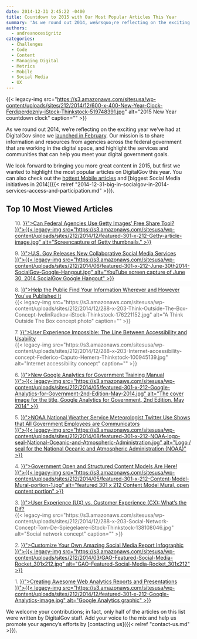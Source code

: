 ```yaml
---
date: 2014-12-31 2:45:22 -0400
title: Countdown to 2015 with Our Most Popular Articles This Year
summary: 'As we round out 2014, we&rsquo;re reflecting on the exciting year we&rsquo;ve had at DigitalGov since we launched in February. Our mission is to share information and resources from agencies across the federal government that are working in the digital space, and highlight the services and communities that can help you meet your digital government'
authors:
  - andreanocesigritz
categories:
  - Challenges
  - Code
  - Content
  - Managing Digital
  - Metrics
  - Mobile
  - Social Media
  - UX
---
```


{{< legacy-img src="https://s3.amazonaws.com/sitesusa/wp-content/uploads/sites/212/2014/12/600-x-400-New-Year-Clock-Ferdiperdozniy-iStock-Thinkstock-519748391.jpg" alt="2015 New Year countdown clock" caption="" >}} 

As we round out 2014, we’re reflecting on the exciting year we’ve had at DigitalGov since we [launched in February](https://www.WHATEVER/2014/02/26/open-for-innovation-in-digitalgov/ "Open for Innovation in DigitalGov!"). Our mission is to share information and resources from agencies across the federal government that are working in the digital space, and highlight the services and communities that can help you meet your digital government goals.

We look forward to bringing you more great content in 2015, but first we wanted to highlight the most popular articles on DigitalGov this year. You can also check out the [hottest Mobile articles](https://www.WHATEVER/2014/12/30/trends-on-tuesday-the-hottest-digitalgov-mobile-articles-in-2014/ "Trends on Tuesday: The Hottest DigitalGov Mobile Articles in 2014") and [biggest Social Media initiatives in 2014]({{< relref "2014-12-31-big-in-socialgov-in-2014-services-access-and-participation.md" >}}).

## Top 10 Most Viewed Articles

<blockquote style="padding: 0 0 0px; background: #fff; border: 0; margin-bottom: 0px; text-align: left;">
  <div class="one-half first">
    10. <a title="Can Federal Agencies Use Getty Images’ Free Share Tool?" href="{{< relref "2014-04-03-can-federal-agencies-use-getty-images-free-share-tool.md" >}}">Can Federal Agencies Use Getty Images’ Free Share Tool?</a>
  </div>
  
  <div class="one-half">
    <a title="Can Federal Agencies Use Getty Images’ Free Share Tool?" href="{{< relref "2014-04-03-can-federal-agencies-use-getty-images-free-share-tool.md" >}}">{{< legacy-img src="https://s3.amazonaws.com/sitesusa/wp-content/uploads/sites/212/2014/12/featured-301-x-212-Getty-article-image.jpg" alt="Screencapture of Getty thumbnails." >}}</a>
  </div>
</blockquote>

<blockquote style="padding: 0 0 0px; background: #fff; border: 0; margin-bottom: 0px; text-align: left;">
  <div class="one-half first">
    9. <a title="U.S. Gov Releases New Collaborative Social Media Services" href="{{< relref "2014-06-30-u-s-gov-releases-new-collaborative-social-media-services.md" >}}">U.S. Gov Releases New Collaborative Social Media Services</a>
  </div>
  
  <div class="one-half">
    <a title="U.S. Gov Releases New Collaborative Social Media Services" href="{{< relref "2014-06-30-u-s-gov-releases-new-collaborative-social-media-services.md" >}}">{{< legacy-img src="https://s3.amazonaws.com/sitesusa/wp-content/uploads/sites/212/2014/06/featured-301-x-212-June-30th2014-SocialGov-Google-Hangout.jpg" alt="YouTube screen capture of June 30, 2014 SocialGov Google Hangout" >}}</a>
  </div>
</blockquote>

<blockquote style="padding: 0 0 0px; background: #fff; border: 0; margin-bottom: 0px; text-align: left;">
  <div class="one-half first">
    8. <a title="Help the Public Find Your Information, Wherever and However You’ve Published It" href="{{< relref "2014-08-26-help-the-public-find-your-information-wherever-and-however-youve-published-it.md" >}}">Help the Public Find Your Information Wherever and However You&#8217;ve Published It</a>
  </div>
  
  <div class="one-half">
    {{< legacy-img src="https://s3.amazonaws.com/sitesusa/wp-content/uploads/sites/212/2014/12/288-x-203-Think-Outside-The-Box-Concept-IvelinRadkov-iStock-Thinkstock-176221152.jpg" alt="A Think Outside The Box concept photo" caption="" >}}
  </div>
</blockquote>

<blockquote style="padding: 0 0 0px; background: #fff; border: 0; margin-bottom: 0px; text-align: left;">
  <div class="one-half first">
    7. <a title="User Experience Impossible: The Line Between Accessibility and Usability" href="{{< relref "2014-11-17-user-experience-impossible-the-line-between-accessibility-and-usability.md" >}}">User Experience Impossible: The Line Between Accessibility and Usability</a>
  </div>
  
  <div class="one-half">
    {{< legacy-img src="https://s3.amazonaws.com/sitesusa/wp-content/uploads/sites/212/2014/12/288-x-203-Internet-accessibility-concept-Federico-Caputo-Hemera-Thinkstock-100945139.jpg" alt="Internet accessibility concept" caption="" >}}
  </div>
</blockquote>

<blockquote style="padding: 0 0 0px; background: #fff; border: 0; margin-bottom: 0px; text-align: left;">
  <div class="one-half first">
    6. <a title="New Google Analytics for Government Training Manual" href="{{< relref "2014-05-15-new-google-analytics-for-government-training-manual.md" >}}">New Google Analytics for Government Training Manual</a>
  </div>
  
  <div class="one-half">
    <a title="New Google Analytics for Government Training Manual" href="{{< relref "2014-05-15-new-google-analytics-for-government-training-manual.md" >}}">{{< legacy-img src="https://s3.amazonaws.com/sitesusa/wp-content/uploads/sites/212/2014/05/featured-301-x-212-Google-Analytics-for-Government-2nd-Edition-May-2014.jpg" alt="The cover image for the title, Google Analytics for Government, 2nd Edition, May 2014" >}}</a>
  </div>
</blockquote>

<blockquote style="padding: 0 0 0px; background: #fff; border: 0; margin-bottom: 0px; text-align: left;">
  <div class="one-half first">
    5. <a title="NOAA National Weather Service Meteorologist Twitter Use Shows that All Government Employees are Communicators" href="{{< relref "2014-02-26-noaa-national-weather-service-meteorologist-twitter-use-shows-that-all-government-employees-are-communicators.md" >}}">NOAA National Weather Service Meteorologist Twitter Use Shows that All Government Employees are Communicators</a>
  </div>
  
  <div class="one-half">
    <a title="NOAA National Weather Service Meteorologist Twitter Use Shows that All Government Employees are Communicators" href="{{< relref "2014-02-26-noaa-national-weather-service-meteorologist-twitter-use-shows-that-all-government-employees-are-communicators.md" >}}">{{< legacy-img src="https://s3.amazonaws.com/sitesusa/wp-content/uploads/sites/212/2014/08/featured-301-x-212-NOAA-logo-seal-National-Oceanic-and-Atmospheric-Administration.jpg" alt="Logo / seal for the National Oceanic and Atmospheric Administration (NOAA)" >}}</a>
  </div>
</blockquote>

<blockquote style="padding: 0 0 0px; background: #fff; border: 0; margin-bottom: 0px; text-align: left;">
  <div class="one-half first">
    4. <a title="Government Open and Structured Content Models Are Here!" href="{{< relref "2014-05-05-government-open-and-structured-content-models-are-here.md" >}}">Government Open and Structured Content Models Are Here!</a>
  </div>
  
  <div class="one-half">
    <a title="Government Open and Structured Content Models Are Here!" href="{{< relref "2014-05-05-government-open-and-structured-content-models-are-here.md" >}}">{{< legacy-img src="https://s3.amazonaws.com/sitesusa/wp-content/uploads/sites/212/2014/05/featured-301-x-212-Content-Model-Mural-portion-1.jpg" alt="featured 301 x 212 Content Model Mural, open content portion" >}}</a>
  </div>
</blockquote>

<blockquote style="padding: 0 0 0px; background: #fff; border: 0; margin-bottom: 0px; text-align: left;">
  <div class="one-half first">
    3. <a title="User Experience (UX) vs. Customer Experience (CX): What’s the Dif?" href="{{< relref "2014-07-07-user-experience-ux-vs-customer-experience-cx-whats-the-dif.md" >}}">User Experience (UX) vs. Customer Experience (CX): What’s the Dif?</a>
  </div>
  
  <div class="one-half">
    {{< legacy-img src="https://s3.amazonaws.com/sitesusa/wp-content/uploads/sites/212/2014/12/288-x-203-Social-Network-Concept-Tom-De-Spiegelaere-iStock-Thinkstock-138108046.jpg" alt="Social network concept" caption="" >}}
  </div>
</blockquote>

<blockquote style="padding: 0 0 0px; background: #fff; border: 0; margin-bottom: 0px; text-align: left;">
  <div class="one-half first">
    2. <a title="Customize Your Own Amazing Social Media Report Infographic" href="{{< relref "2014-03-14-customize-your-own-amazing-social-media-report-infographic.md" >}}">Customize Your Own Amazing Social Media Report Infographic</a>
  </div>
  
  <div class="one-half">
    <a title="Customize Your Own Amazing Social Media Report Infographic" href="{{< relref "2014-03-14-customize-your-own-amazing-social-media-report-infographic.md" >}}">{{< legacy-img src="https://s3.amazonaws.com/sitesusa/wp-content/uploads/sites/212/2014/03/GAO-Featured-Social-Media-Rocket_301x212.jpg" alt="GAO-Featured-Social-Media-Rocket_301x212" >}}</a>
  </div>
</blockquote>

<blockquote style="padding: 0 0 0px; background: #fff; border: 0; margin-bottom: 0px; text-align: left;">
  <div class="one-half first">
    1. <a title="Creating Awesome Web Analytics Reports and Presentations" href="{{< relref "2014-03-04-creating-awesome-web-analytics-reports-and-presentations.md" >}}">Creating Awesome Web Analytics Reports and Presentations</a>
  </div>
  
  <div class="one-half">
    <a title="Creating Awesome Web Analytics Reports and Presentations" href="{{< relref "2014-03-04-creating-awesome-web-analytics-reports-and-presentations.md" >}}">{{< legacy-img src="https://s3.amazonaws.com/sitesusa/wp-content/uploads/sites/212/2014/12/featured-301-x-212-Google-Analytics-image.jpg" alt="Google Analytics graphic" >}}</a>
  </div>
</blockquote>

We welcome your contributions; in fact, only half of the articles on this list were written by DigitalGov staff. Add your voice to the mix and help us promote your agency&#8217;s efforts by [contacting us]({{< relref "contact-us.md" >}}).